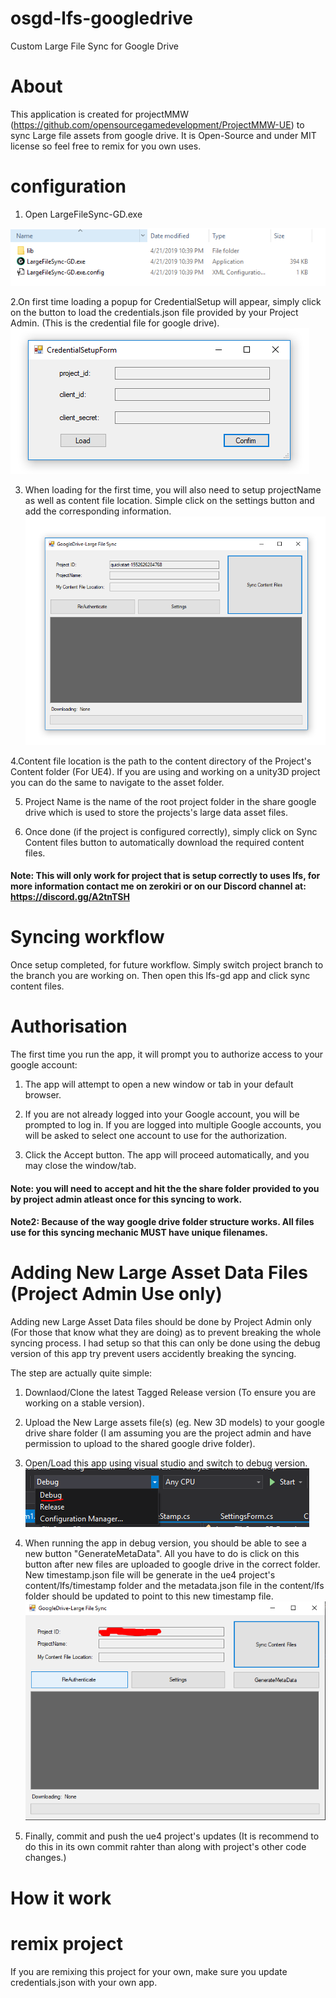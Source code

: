 # osgd-lfs-googledrive
Custom Large File Sync for Google Drive

# About
This application is created for projectMMW (https://github.com/opensourcegamedevelopment/ProjectMMW-UE) to sync Large file assets from google drive. It is Open-Source and under MIT license so feel free to remix for you own uses. 

# configuration
1. Open LargeFileSync-GD.exe

![Image of step1](https://raw.githubusercontent.com/opensourcegamedevelopment/osgd-lfs-googledrive/master/images/step1.PNG)

2.On first time loading a popup for CredentialSetup will appear, simply click on the button to load the credentials.json file provided by your Project Admin. (This is the credential file for google drive).
![Image of step2](https://raw.githubusercontent.com/opensourcegamedevelopment/osgd-lfs-googledrive/master/images/step2.PNG)

3. When loading for the first time, you will also need to setup projectName as well as content file location. Simple click on the settings button and add the corresponding information.
![Image of step3](https://raw.githubusercontent.com/opensourcegamedevelopment/osgd-lfs-googledrive/master/images/step3.PNG)

4.Content file location is the path to the content directory of the Project's Content folder (For UE4). If you are using and working on a unity3D project you can do the same to navigate to the asset folder. 

5. Project Name is the name of the root project folder in the share google drive which is used to store the projects's large data asset files. 

6. Once done (if the project is configured correctly), simply click on Sync Content files button to automatically download the required content files. 

#### Note: This will only work for project that is setup correctly to uses lfs, for more information contact me on zerokiri or on our Discord channel at: https://discord.gg/A2tnTSH

# Syncing workflow
Once setup completed, for future workflow. Simply switch project branch to the branch you are working on. Then open this lfs-gd app and click sync content files.

# Authorisation
The first time you run the app, it will prompt you to authorize access to your google account:

1. The app will attempt to open a new window or tab in your default browser.

2. If you are not already logged into your Google account, you will be prompted to log in. If you are logged into multiple Google accounts, you will be asked to select one account to use for the authorization.

3. Click the Accept button.
The app will proceed automatically, and you may close the window/tab.

#### Note: you will need to accept and hit the the share folder provided to you by project admin atleast once for this syncing to work. 
#### Note2: Because of the way google drive folder structure works. All files use for this syncing mechanic MUST have unique filenames.

# Adding New Large Asset Data Files (Project Admin Use only)
Adding new Large Asset Data files should be done by Project Admin only (For those that know what they are doing) as to prevent breaking the whole syncing process. I had setup so that this can only be done using the debug version of this app try prevent users accidently breaking the syncing.

The step are actually quite simple:

1. Downlaod/Clone the latest Tagged Release version (To ensure you are working on a stable version).
2. Upload the New Large assets file(s) (eg. New 3D models) to your google drive share folder (I am assuming you are the project admin and have permission to upload to the shared google drive folder). 
3. Open/Load this app using visual studio and switch to debug version. 
![Image of step1](https://raw.githubusercontent.com/opensourcegamedevelopment/osgd-lfs-googledrive/master/images/upload-step1.PNG)

4. When running the app in debug version, you should be able to see a new button "GenerateMetaData". All you have to do is click on this button after new files are uploaded to google drive in the correct folder. New timestamp.json file will be generate in the ue4 project's content/lfs/timestamp folder and the metadata.json file in the content/lfs folder should be updated to point to this new timestamp file.
![Image of step2](https://raw.githubusercontent.com/opensourcegamedevelopment/osgd-lfs-googledrive/master/images/upload-step2.PNG)

5. Finally, commit and push the ue4 project's updates (It is recommend to do this in its own commit rahter than along with project's other code changes.)

# How it work


# remix project
If you are remixing this project for your own, make sure you update credentials.json with your own app.
